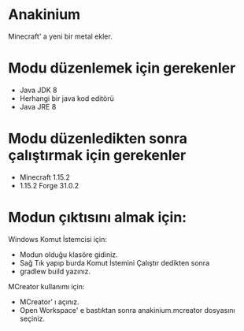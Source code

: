 # Anakinium
Minecraft' a yeni bir metal ekler.

# Modu düzenlemek için gerekenler

- Java JDK 8
- Herhangi bir java kod editörü
- Java JRE 8

# Modu düzenledikten sonra çalıştırmak için gerekenler

- Minecraft 1.15.2
- 1.15.2 Forge 31.0.2

# Modun çıktısını almak için:
 Windows Komut İstemcisi için:
- Modun olduğu klasöre gidiniz.
- Sağ Tık yapıp burda Komut İstemini Çalıştır dedikten sonra
- gradlew build yazınız.

MCreator kullanımı için:
- MCreator' ı açınız.
- Open Workspace' e bastıktan sonra anakinium.mcreator dosyasını seçiniz.
